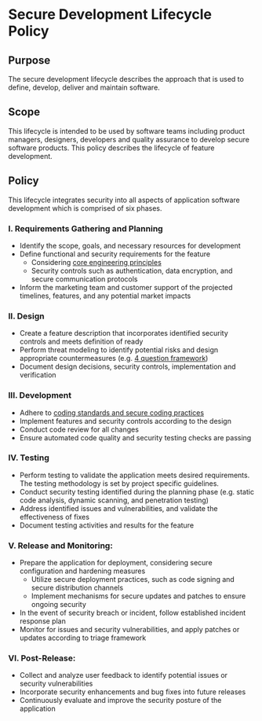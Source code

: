 # Secure Development Lifecycle Policy

## Purpose

The secure development lifecycle describes the approach that is used to define, develop, deliver and maintain software.

## Scope

This lifecycle is intended to be used by software teams including product managers, designers, developers and quality assurance to develop secure software products. This policy describes the lifecycle of feature development.

## Policy

This lifecycle integrates security into all aspects of application software development which is comprised of six phases.

### I. Requirements Gathering and Planning

- Identify the scope, goals, and necessary resources for development
- Define functional and security requirements for the feature
  - Considering [core engineering principles](./engineering-principles.md)
  - Security controls such as authentication, data encryption, and secure communication protocols
- Inform the marketing team and customer support of the projected timelines, features, and any potential market impacts

### II. Design

- Create a feature description that incorporates identified security controls and meets definition of ready
- Perform threat modeling to identify potential risks and design appropriate countermeasures (e.g. [4 question framework](https://github.com/adamshostack/4QuestionFrame))
- Document design decisions, security controls, implementation and verification

### III. Development

- Adhere to [coding standards and secure coding practices](../README.md)
- Implement features and security controls according to the design
- Conduct code review for all changes
- Ensure automated code quality and security testing checks are passing

### IV. Testing

- Perform testing to validate the application meets desired requirements. The testing methodology is set by project specific guidelines.
- Conduct security testing identified during the planning phase (e.g. static code analysis, dynamic scanning, and penetration testing)
- Address identified issues and vulnerabilities, and validate the effectiveness of fixes
- Document testing activities and results for the feature

### V. Release and Monitoring:

- Prepare the application for deployment, considering secure configuration and hardening measures
  - Utilize secure deployment practices, such as code signing and secure distribution channels
  - Implement mechanisms for secure updates and patches to ensure ongoing security
- In the event of security breach or incident, follow established incident response plan
- Monitor for issues and security vulnerabilities, and apply patches or updates according to triage framework

### VI. Post-Release:

- Collect and analyze user feedback to identify potential issues or security vulnerabilities
- Incorporate security enhancements and bug fixes into future releases
- Continuously evaluate and improve the security posture of the application
